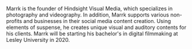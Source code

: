 Marrk is the founder of Hindsight Visual Media, which specializes in photography and videography. In addition, Marrk supports various non-profits and businesses in their social media content creation. Using elements of suspense, he creates unique visual and auditory contents for his clients. Marrk will be starting his bachelor's in digital filmmaking at Lesley University in 2020.
